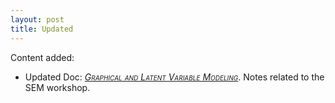 ```yaml
---
layout: post
title: Updated
---
```

Content added:

- Updated Doc: [<span style="font-variant:small-caps; font-style:italic;">Graphical and Latent Variable Modeling</span>](../docs/sem/). Notes related to the SEM workshop.